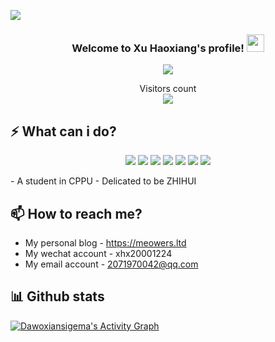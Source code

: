 ![](https://cdn.jsdelivr.net/gh/Dawoxiansigema/blog@1.4/images/indexbg/index-bg.jpg)

<h3 align="center">
  Welcome to Xu Haoxiang's profile!
  <img src="https://media.giphy.com/media/hvRJCLFzcasrR4ia7z/giphy.gif" width="28">
</h3>
<!-- Typing SVG by DenverCoder1 - https://github.com/DenverCoder1/readme-typing-svg -->
<p align="center">
  <a href="https://github.com/DenverCoder1/readme-typing-svg"><img src="https://readme-typing-svg.herokuapp.com/?lines=Welcome+to+my+profile;Gou+li+guo+jia+sheng+si+yi;Excited!;I+love+coding&font=JetBrains+Mono&center=true&width=440&height=45&color=f75c7e&vCenter=true&size=22"></a>
</p>

<p align="center"> 
  Visitors count<br>
  <img src="https://profile-counter.glitch.me/dawoxiansigema/count.svg" />
</p>

## ⚡ What can i do?
<p align="center"> 
  <img src="https://img.shields.io/badge/Forensic-important?style=for-the-badge" />
  <img src="https://img.shields.io/badge/Ctf-red?style=for-the-badge" />
  <img src="https://img.shields.io/badge/Gym-blue?style=for-the-badge" />
  <img src="https://img.shields.io/badge/Hexo-green?style=for-the-badge" />
  <img src="https://img.shields.io/badge/Pingpong-yellow?style=for-the-badge" />
  <img src="https://img.shields.io/badge/Shuasunba-critital?style=for-the-badge" />
  <img src="https://img.shields.io/badge/Dajiao-important?style=for-the-badge" />
</p>
- A student in CPPU
- Delicated to be ZHIHUI

## 📫 How to reach me?
- My personal blog - https://meowers.ltd
- My wechat account - xhx20001224
- My email account - 2071970042@qq.com

## 📊 Github stats

<a href="https://github.com/ashutosh00710/github-readme-activity-graph"><img alt="Dawoxiansigema's Activity Graph" src="https://denvercoder1-activity-graph.herokuapp.com/graph/?username=Dawoxiansigema&bg_color=1F222E&color=F8D866&line=F85D7F&point=FFFFFF" /></a>
<!--
**Dawoxiansigema/Dawoxiansigema** is a ✨ _special_ ✨ repository because its `README.md` (this file) appears on your GitHub profile.

Here are some ideas to get you started:

- 🔭 I’m currently working on ... something
- 🌱 I’m currently learning ...
- 👯 I’m looking to collaborate on ...
- 🤔 I’m looking for help with ...
- 💬 Ask me about ...
- 📫 How to reach me: ...
- 😄 Pronouns: ...
- ⚡ Fun fact: ...
-->
